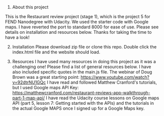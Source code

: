   1. About this project
  
  This is the Restaurant review project (stage 1), which is the project 5 for FEND Nanodegree with Udacity.
  We used the starter code with Google maps. I have reverted the port to standard 8000 for ease of use. 
  Please see details on installation and resources below. Thanks for taking the time to have a look! 
  
  
  2. Installation
  Please download zip file or clone this repo. Double click the index.html file and the website should load. 
 
  3. Resources
  I have used many resources in doing this project as it was a challenging one!
  Please find a list of general resources below. I have also included specific quotes in the main.js file. 
  The webinar of Doug Brown was a great starting point: https://www.youtube.com/watch?v=92dtrNU1GQc
  I have read and followed Matthew Cranford's tutorials, but I used Google maps API Key:        https://matthewcranford.com/restaurant-reviews-app-walkthrough-part-1-map-api/
  I have read the Udacity course lessons on Google maps API (part 5, lesson 7: Getting started with the APIs) and the         tutorials in the actual Google MAPS once I signed up for a Google Maps key. 
